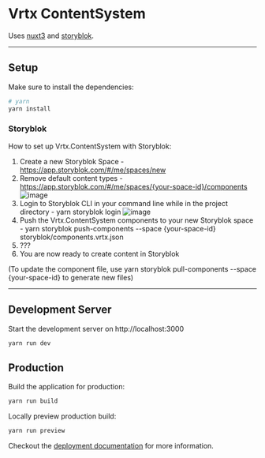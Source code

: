 # Vrtx ContentSystem

Uses [nuxt3](https://v3.nuxtjs.org) and [storyblok](https://www.storyblok.com/).

-----
## Setup

Make sure to install the dependencies:

```bash
# yarn
yarn install
```

### Storyblok

How to set up Vrtx.ContentSystem with Storyblok:
1. Create a new Storyblok Space - https://app.storyblok.com/#/me/spaces/new
2. Remove default content types - https://app.storyblok.com/#/me/spaces/{your-space-id}/components
![image](https://user-images.githubusercontent.com/5083273/209108405-598d195c-d9f4-4e0d-be43-9f417e51a8c7.png)
3. Login to Storyblok CLI in your command line while in the project directory - yarn storyblok login
![image](https://user-images.githubusercontent.com/5083273/209108425-7cc108a5-35e8-4602-ba69-78e4a748979c.png)
4. Push the Vrtx.ContentSystem components to your new Storyblok space - yarn storyblok push-components --space {your-space-id} storyblok/components.vrtx.json
5. ???
6. You are now ready to create content in Storyblok

(To update the component file, use yarn storyblok pull-components --space {your-space-id} to generate new files)

-----
## Development Server

Start the development server on http://localhost:3000

```bash
yarn run dev
```

## Production

Build the application for production:

```bash
yarn run build
```

Locally preview production build:

```bash
yarn run preview
```

Checkout the [deployment documentation](https://v3.nuxtjs.org/guide/deploy/presets) for more information.
